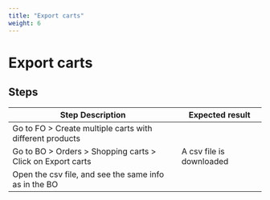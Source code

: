 ```yaml
---
title: "Export carts"
weight: 6
---
```


# Export carts
## Steps
| Step Description | Expected result |
| ----- | ----- |
| Go to FO > Create multiple carts with different products |  |
| Go to BO > Orders > Shopping carts > Click on Export carts | A csv file is downloaded |
| Open the csv file, and see the same info as in the BO |  |
